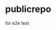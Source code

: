 # publicrepo
for e2e test














































































































































































































































































































































































































































































































































































































































































































































































































































































































































































































































































































































































































































































































































































































































































































































































































































































































































































































































































































































































































































































































































































































































































































